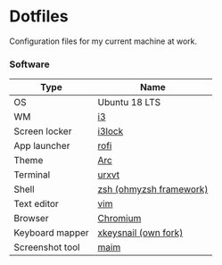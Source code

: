 # Dotfiles
Configuration files for my current machine at work.

### Software
| Type | Name |
| --- | --- |
| OS | Ubuntu 18 LTS |
| WM | [i3](https://github.com/i3/i3) |
| Screen locker | [i3lock](https://github.com/i3/i3lock) |
| App launcher | [rofi](https://github.com/davatorium/rofi) |
| Theme | [Arc](https://github.com/arc-design/arc-theme) |
| Terminal | [urxvt](https://github.com/exg/rxvt-unicode) |
| Shell | [zsh (ohmyzsh framework)](https://github.com/ohmyzsh/ohmyzsh) |
| Text editor | [vim](https://github.com/vim/vim) |
| Browser | [Chromium](https://github.com/chromium/chromium) |
| Keyboard mapper | [xkeysnail (own fork)](https://github.com/ivanjermakov/xkeysnail) |
| Screenshot tool | [maim](https://github.com/naelstrof/maim) |

